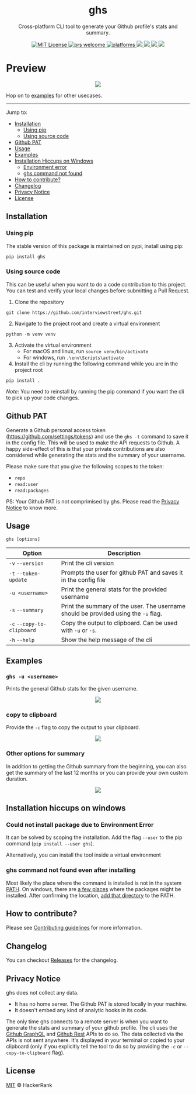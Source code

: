 <p align="center">
  <h1 align="center">ghs</h2>
  <p align="center">Cross-platform CLI tool to generate your Github profile's stats and summary.<p>
  <p align="center">
    <a href="https://github.com/interviewstreet/ghs/blob/master/LICENSE">
      <img alt="MIT License" src="https://img.shields.io/badge/license-MIT-blue.svg" />
    </a>
    <a href="https://github.com/interviewstreet/ghs/pulls">
	    <img src="https://img.shields.io/badge/PRs-welcome-brightgreen.svg" alt="prs welcome">
    </a>
    <a href="https://github.com/interviewstreet/ghs">
    	<img src="https://img.shields.io/badge/platform-Linux%20%7C%20Windows%20%7C%20macOS-blue.svg" alt="platforms" />
    </a>
    <a href="https://pypi.org/project/ghs">
      <img src="https://img.shields.io/pypi/v/ghs.svg" />
    </a>
    <a href="https://pypi.org/project/ghs">
      <img src="https://img.shields.io/pypi/pyversions/ghs.svg" />
    </a>
    <a href="https://pypi.org/project/ghs">
      <img src="https://pepy.tech/badge/ghs" />
    </a>
    <a href="https://pypi.org/project/ghs">
      <img src="https://pepy.tech/badge/ghs/month" />
    </a>
  </p>
</p>

# Preview

<p align="center">
  <a href="https://asciinema.org/a/482833" target="_blank"><img src="https://asciinema.org/a/482833.svg" /></a>
</p>

Hop on to [examples](#examples) for other usecases.

---

Jump to:

- [Installation](#installation)
  - [Using pip](#using-pip)
  - [Using source code](#using-source-code)
- [Github PAT](#github-pat)
- [Usage](#usage)
- [Examples](#examples)
- [Installation Hiccups on Windows](#installation-hiccups-on-windows)
  - [Environment error](#could-not-install-package-due-to-environment-error)
  - [ghs command not found](#ghs-command-not-found-even-after-installing)
- [How to contribute?](#how-to-contribute)
- [Changelog](#changelog)
- [Privacy Notice](#privacy-notice)
- [License](#license)

## Installation

### Using pip

The stable version of this package is maintained on pypi, install using pip:

```bash
pip install ghs
```

### Using source code

This can be useful when you want to do a code contribution to this project. You can test and verify your local changes before submitting a Pull Request.

1. Clone the repository

```
git clone https://github.com/interviewstreet/ghs.git
```

2. Navigate to the project root and create a virtual environment

```
python -m venv venv
```

3. Activate the virtual environment
   - For macOS and linux, run `source venv/bin/activate`
   - For windows, run `.\env\Scripts\activate`
4. Install the cli by running the following command while you are in the project root

```
pip install .
```

_Note_: You need to reinstall by running the pip command if you want the cli to pick up your code changes.

## Github PAT

Generate a Github personal access token (https://github.com/settings/tokens) and use the `ghs -t` command to save it in the config file. This will be used to make the API requests to Github. A happy side-effect of this is that your private contributions are also considered while generating the stats and the summary of your username.

Please make sure that you give the following scopes to the token:

- `repo`
- `read:user`
- `read:packages`

PS: Your Github PAT is not comprimised by ghs. Please read the [Privacy Notice](#privacy-notice) to know more.

## Usage

```
ghs [options]
```

| Option                     | Description                                                                         |
| -------------------------- | ----------------------------------------------------------------------------------- |
| `-v` `--version`           | Print the cli version                                                               |
| `-t` `--token-update`      | Prompts the user for github PAT and saves it in the config file                     |
| `-u <username>`            | Print the general stats for the provided username                                   |
| `-s` `--summary`           | Print the summary of the user. The username should be provided using the `-u` flag. |
| `-c` `--copy-to-clipboard` | Copy the output to clipboard. Can be used with `-u` or `-s`.                        |
| `-h` `--help`              | Show the help message of the cli                                                    |

## Examples

### `ghs -u <username>`

Prints the general Github stats for the given username.

<p align="center">
  <a href="https://asciinema.org/a/482898" target="_blank"><img src="https://asciinema.org/a/482898.svg" /></a>
</p>

### copy to clipboard

Provide the `-c` flag to copy the output to your clipboard.

<p align="center">
  <a href="https://asciinema.org/a/482903" target="_blank"><img src="https://asciinema.org/a/482903.svg" /></a>
</p>

### Other options for summary

In addition to getting the Github summary from the beginning, you can also get the summary of the last 12 months or you can provide your own custom duration.

<p align="center">
  <a href="https://asciinema.org/a/482912" target="_blank"><img src="https://asciinema.org/a/482912.svg" /></a>
</p>

## Installation hiccups on windows

### Could not install package due to Environment Error

It can be solved by scoping the installation. Add the flag `--user` to the pip command (`pip install --user ghs`).

Alternatively, you can install the tool inside a virtual environment

### ghs command not found even after installing

Most likely the place where the command is installed is not in the system [PATH](<https://en.wikipedia.org/wiki/PATH_(variable)>). On windows, there are [a few places](https://stackoverflow.com/questions/25522743/where-does-pip-store-save-python-3-modules-packages-on-windows-8) where the packages might be installed. After confirming the location, [add that directory](https://www.computerhope.com/issues/ch000549.htm) to the PATH.

## How to contribute?

Please see [Contributing guidelines](https://github.com/interviewstreet/ghs/blob/master/CONTRIBUTING.md) for more information.

## Changelog

You can checkout [Releases](https://github.com/interviewstreet/ghs/releases) for the changelog.

## Privacy Notice

ghs does not collect any data.

- It has no home server. The Github PAT is stored locally in your machine.
- It doesn't embed any kind of analytic hooks in its code.

The only time ghs connects to a remote server is when you want to generate the stats and summary of your github profile. The cli uses the [Github GraphQL](https://docs.github.com/en/graphql) and [Github Rest](https://docs.github.com/en/rest) APIs to do so. The data collected via the APIs is not sent anywhere. It's displayed in your terminal or copied to your clipboard (only if you explicitly tell the tool to do so by providing the `-c` or `--copy-to-clipboard` flag).

## License

[MIT](https://github.com/interviewstreet/ghs/blob/master/LICENSE) © HackerRank
